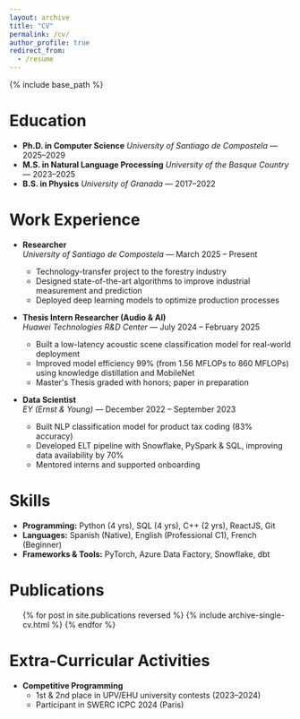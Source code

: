 ```yaml
---
layout: archive
title: "CV"
permalink: /cv/
author_profile: true
redirect_from:
  - /resume
---
```


{% include base_path %}

Education
=========

* **Ph.D. in Computer Science**
   *University of Santiago de Compostela* — 2025–2029
* **M.S. in Natural Language Processing**
   *University of the Basque Country* — 2023–2025  
* **B.S. in Physics**
   *University of Granada* — 2017–2022  

Work Experience
===============

* **Researcher**  
  *University of Santiago de Compostela* — March 2025 – Present  
  * Technology-transfer project to the forestry industry  
  * Designed state-of-the-art algorithms to improve industrial measurement and prediction  
  * Deployed deep learning models to optimize production processes  

* **Thesis Intern Researcher (Audio & AI)**  
  *Huawei Technologies R&D Center* — July 2024 – February 2025  
  * Built a low-latency acoustic scene classification model for real-world deployment  
  * Improved model efficiency 99% (from 1.56 MFLOPs to 860 MFLOPs) using knowledge distillation and MobileNet  
  * Master's Thesis graded with honors; paper in preparation  

* **Data Scientist**  
  *EY (Ernst & Young)* — December 2022 – September 2023  
  * Built NLP classification model for product tax coding (83% accuracy)  
  * Developed ELT pipeline with Snowflake, PySpark & SQL, improving data availability by 70%  
  * Mentored interns and supported onboarding  
  
Skills
======
* **Programming:** Python (4 yrs), SQL (4 yrs), C++ (2 yrs), ReactJS, Git  
* **Languages:** Spanish (Native), English (Professional C1), French (Beginner) 
* **Frameworks & Tools:** PyTorch, Azure Data Factory, Snowflake, dbt  

Publications
======
  <ul>{% for post in site.publications reversed %}
    {% include archive-single-cv.html %}
  {% endfor %}</ul>
  
Extra-Curricular Activities
===========================
* **Competitive Programming**  
  * 1st & 2nd place in UPV/EHU university contests (2023–2024)  
  * Participant in SWERC ICPC 2024 (Paris) 
